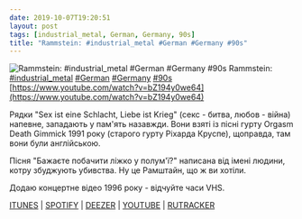 ```yaml
---
date: 2019-10-07T19:20:51
layout: post
tags: [industrial_metal, German, Germany, 90s]
title: "Rammstein: #industrial_metal #German #Germany #90s"
---
```

![Rammstein: #industrial_metal #German #Germany #90s](https://i.ytimg.com/vi/bZ194y0we64/hqdefault.jpg)
Rammstein: [#industrial_metal](/tags/#industrial_metal) [#German](/tags/#German) [#Germany](/tags/#Germany) [#90s](/tags/#90s) [https://www.youtube.com/watch?v=bZ194y0we64](https://www.youtube.com/watch?v=bZ194y0we64)

Рядки &quot;Sex ist eine Schlacht, Liebe ist Krieg&quot; (секс - битва, любов - війна) напевне, западають у пам&#39;ять назавжди. Вони взяті із пісні гурту Orgasm Death Gimmick 1991 року (старого гурту Ріхарда Круспе), щоправда, там вони були англійською.

Пісня &quot;Бажаєте побачити ліжко у полум&#39;ї?&quot; написана від імені людини, котру збуджують убивства. Ну це Рамштайн, що ж ви хотіли.

Додаю концертне відео 1996 року - відчуйте часи VHS.

[ITUNES](https://music.apple.com/us/album/herzeleid/1440657388) \| [SPOTIFY](https://open.spotify.com/album/7yod8eggBUBSGddE1emnq3) \| [DEEZER](https://www.deezer.com/album/672888?utm_source=deezer&amp;utm_content=album-672888&amp;utm_term=1601611822_1570465157&amp;utm_medium=web) \| [YOUTUBE](https://www.youtube.com/playlist?list=PLBzBwYhHpqLIeYLDrSyEp67yetXZNFFV4) \| [RUTRACKER](https://rutracker.org/forum/viewtopic.php?t=5732323)